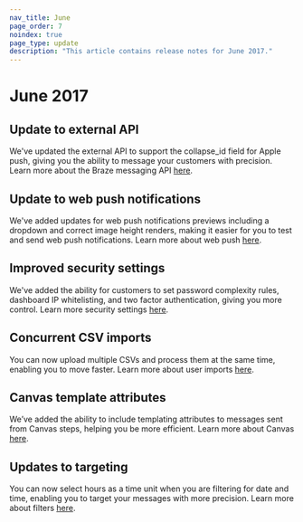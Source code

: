 ```yaml
---
nav_title: June
page_order: 7
noindex: true
page_type: update
description: "This article contains release notes for June 2017."
---
```


# June 2017

## Update to external API

We've updated the external API to support the collapse_id field for Apple push, giving you the ability to message your customers with precision. Learn more about the Braze messaging API [here][49].

## Update to web push notifications

We've added updates for web push notifications previews including a dropdown and correct image height renders, making it easier for you to test and send web push notifications. Learn more about web push [here][47].

## Improved security settings

We've added the ability for customers to set password complexity rules, dashboard IP whitelisting, and two factor authentication, giving you more control. Learn more security settings [here][46].

## Concurrent CSV imports

You can now upload multiple CSVs and process them at the same time, enabling you to move faster. Learn more about user imports [here][50].

## Canvas template attributes

We’ve added the ability to include templating attributes to messages sent from Canvas steps, helping you be more efficient. Learn more about Canvas [here][45].

## Updates to targeting

You can now select hours as a time unit when you are filtering for date and time, enabling you to target your messages with more precision. Learn more about filters [here][44].


[44]: {{site.baseurl}}/user_guide/engagement_tools/segments/creating_a_segment/#step-4-add-filters-to-your-segment
[45]: {{site.baseurl}}/user_guide/engagement_tools/canvas/create_a_canvas/create_a_canvas/
[46]: {{site.baseurl}}/user_guide/onboarding/platform_administrative_features/#security-settings
[47]: {{site.baseurl}}/help/best_practices/web_sdk/#web-push
[49]: {{site.baseurl}}/api/endpoints/messaging/
[50]: {{site.baseurl}}/user_guide/administrative/manage_your_users/user_import/#user-import
[98]:{{site.baseurl}}/user_guide/onboarding/platform_administrative_features/#authentication-rules
